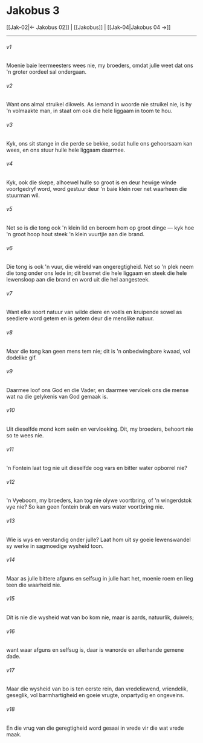 # Jakobus 3

[[Jak-02|← Jakobus 02]] | [[Jakobus]] | [[Jak-04|Jakobus 04 →]]
***

###### v1
Moenie baie leermeesters wees nie, my broeders, omdat julle weet dat ons 'n groter oordeel sal ondergaan. 
###### v2
Want ons almal struikel dikwels. As iemand in woorde nie struikel nie, is hy 'n volmaakte man, in staat om ook die hele liggaam in toom te hou. 
###### v3
Kyk, ons sit stange in die perde se bekke, sodat hulle ons gehoorsaam kan wees, en ons stuur hulle hele liggaam daarmee. 
###### v4
Kyk, ook die skepe, alhoewel hulle so groot is en deur hewige winde voortgedryf word, word gestuur deur 'n baie klein roer net waarheen die stuurman wil. 
###### v5
Net so is die tong ook 'n klein lid en beroem hom op groot dinge — kyk hoe 'n groot hoop hout steek 'n klein vuurtjie aan die brand. 
###### v6
Die tong is ook 'n vuur, die wêreld van ongeregtigheid. Net so 'n plek neem die tong onder ons lede in; dit besmet die hele liggaam en steek die hele lewensloop aan die brand en word uit die hel aangesteek. 
###### v7
Want elke soort natuur van wilde diere en voëls en kruipende sowel as seediere word getem en is getem deur die menslike natuur. 
###### v8
Maar die tong kan geen mens tem nie; dit is 'n onbedwingbare kwaad, vol dodelike gif. 
###### v9
Daarmee loof ons God en die Vader, en daarmee vervloek ons die mense wat na die gelykenis van God gemaak is. 
###### v10
Uit dieselfde mond kom seën en vervloeking. Dit, my broeders, behoort nie so te wees nie. 
###### v11
'n Fontein laat tog nie uit dieselfde oog vars en bitter water opborrel nie? 
###### v12
'n Vyeboom, my broeders, kan tog nie olywe voortbring, of 'n wingerdstok vye nie? So kan geen fontein brak en vars water voortbring nie. 
###### v13
Wie is wys en verstandig onder julle? Laat hom uit sy goeie lewenswandel sy werke in sagmoedige wysheid toon. 
###### v14
Maar as julle bittere afguns en selfsug in julle hart het, moenie roem en lieg teen die waarheid nie. 
###### v15
Dít is nie die wysheid wat van bo kom nie, maar is aards, natuurlik, duiwels; 
###### v16
want waar afguns en selfsug is, daar is wanorde en allerhande gemene dade. 
###### v17
Maar die wysheid van bo is ten eerste rein, dan vredeliewend, vriendelik, geseglik, vol barmhartigheid en goeie vrugte, onpartydig en ongeveins. 
###### v18
En die vrug van die geregtigheid word gesaai in vrede vir die wat vrede maak. 
